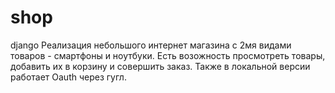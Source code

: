 # shop
 django
Реализация небольшого интернет магазина с 2мя видами товаров - смартфоны и ноутбуки. Есть возожность просмотреть товары, добавить их в корзину и совершить заказ. Также в локальной версии работает Oauth через гугл.
